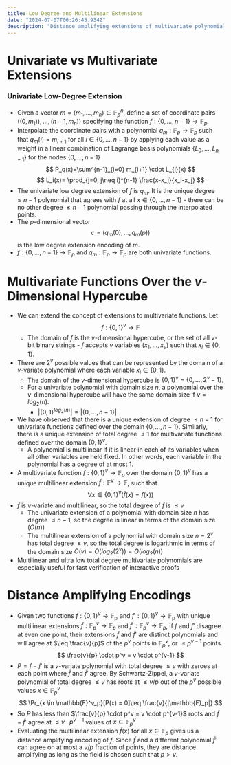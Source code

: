 ```yaml
---  
title: Low Degree and Multilinear Extensions
date: "2024-07-07T06:26:45.934Z"  
description: "Distance amplifying extensions of multivariate polynomials, comparison of v-dimensional hypercube and univariate domains"
---  
```

# Univariate vs Multivariate Extensions
### Univariate Low-Degree Extension
- Given a vector $m = (m_1,\dots,m_n) \in \mathbb{F}_p^n$, define a set of coordinate pairs $((0,m_1)),\dots,(n-1,m_n))$ specifying the function $f: \{0,\dots,n-1\} \rightarrow \mathbb{F}_p$.
- Interpolate the coordinate pairs with a polynomial $q_m: \mathbb{F}_p \rightarrow \mathbb{F}_p$ such that $q_m(i) = m_{i+1}$ for all $i \in \{0,\dots,n-1\}$ by applying each value as a weight in a linear combination of Lagrange basis polynomials $\{L_0,\dots,L_{n-1}\}$ for the nodes $\{0,\dots,n-1\}$
  $$
  P_q(x)=\sum^{n-1}_{i=0} m_{i+1} \cdot L_{i}(x)
  $$
  $$  
  L_i(x)= \prod_{j=0, j\neq i}^{n-1} \frac{x-x_j}{x_i-x_j}  
  $$
- The univariate low degree extension of $f$ is $q_m$. It is the unique degree $\leq n-1$ polynomial that agrees with $f$ at all $x \in \{0,\dots,n-1\}$ - there can be no other degree $\leq n-1$ polynomial passing through the interpolated points.
- The $p$-dimensional vector
$$
c = (q_m(0), \dots, q_m(p))
$$ 
is the low degree extension encoding of $m$.
- $f: \{0,\dots,n-1\} \rightarrow \mathbb{F}_p$ and $q_m: \mathbb{F}_p \rightarrow \mathbb{F}_p$ are both univariate functions.
# Multivariate Functions Over the $v$-Dimensional Hypercube
- We can extend the concept of extensions to multivariate functions. Let
  $$
  f: \{0,1\}^v \rightarrow \mathbb{F}
  $$
  - The domain of $f$ is the $v$-dimensional hypercube, or the set of all $v$-bit binary strings - $f$ accepts $v$ variables $(x_1,\dots,x_v)$ such that $x_i\in \{0,1\}$.
- There are $2^v$ possible values that can be represented by the domain of a $v$-variate polynomial where each variable $x_i\in\{0,1\}$.
  - The domain of the $v$-dimensional hypercube is $\{0,1\}^v = \{0,\dots,2^v-1\}$.
  - For a univariate polynomial with domain size $n$, a polynomial over the $v$-dimensional hypercube will have the same domain size if  $v = log_2(n)$.
    - $|\{0,1\}^{log_2(n)}| = |\{0,\dots,n-1\}|$
- We have observed that there is a unique extension of degree $\leq n-1$ for univariate functions defined over the domain $\{0,\dots,n-1\}$. Similarly, there is a unique extension of total degree $\leq 1$ for multivariate functions defined over the domain  $\{0,1\}^v$.
  - A polynomial is multilinear if it is linear in each of its variables when all other variables are held fixed. In other words, each variable in the polynomial has a degree of at most 1.
- A multivariate function $f: \{0,1\}^v \rightarrow \mathbb{F}_p$ over the domain $\{0,1\}^v$ has a unique multilinear extension $\tilde{f}: \mathbb{F}^v \rightarrow \mathbb{F}$, such that
  $$
  \forall x\in\{0,1\}^v (\tilde{f}(x) = f(x))
  $$
- $\tilde{f}$ is $v$-variate and multilinear, so the total degree of $\tilde{f}$ is $\leq v$
  - The univariate extension of a polynomial with domain size $n$ has degree $\leq n-1$, so the degree is linear in terms of the domain size $(O(n))$
  - The multilinear extension of a polynomial with domain size $n = 2^v$ has total degree $\leq v$, so the total degree is logarithmic in terms of the domain size $O(v) = O(log_2(2^v)) = O(log_2(n))$
- Multilinear and ultra low total degree multivariate polynomials are especially useful for fast verification of interactive proofs
# Distance Amplifying Encodings
- Given two functions $f: \{0,1\}^v \rightarrow \mathbb{F_p}$ and $f': \{0,1\}^v \rightarrow \mathbb{F_p}$ with unique multilinear extensions $\tilde{f}: \mathbb{F}_p^v \rightarrow \mathbb{F}_p$ and $\tilde{f}': \mathbb{F}_p^v \rightarrow \mathbb{F}_p$, if $f$ and $f'$ disagree at even one point, their extensions $\tilde{f}$ and $\tilde{f}'$ are distinct polynomials and will agree at $\leq \frac{v}{p}$ of the $p^v$ points in $\mathbb{F}_p^v$, or $\leq p^{v-1}$ points.
  $$
  \frac{v}{p} \cdot p^v = v \cdot p^{v-1}
  $$
- $P = \tilde{f} - \tilde{f}'$ is a $v$-variate polynomial with total degree $\leq v$ with zeroes at each point where $\tilde{f}$ and  $\tilde{f}'$ agree. By Schwartz-Zippel, a $v$-variate polynomial of total degree $\leq v$ has roots at $\leq v/p$ out of the $p^v$ possible values $x \in \mathbb{F}^v_p$
  $$  
  \Pr_{x \in \mathbb{F}^v_p}[P(x) = 0]\leq \frac{v}{|\mathbb{F}_p|}  
  $$
- So $P$ has less than $\frac{v}{p} \cdot p^v = v \cdot p^{v-1}$ roots and $\tilde{f} - \tilde{f}'$ agree at $\leq v \cdot p^{v-1}$ values of  $x \in \mathbb{F}^v_p$
- Evaluating the multilinear extension $\tilde{f}(x)$ for all $x\in \mathbb{F}_p$ gives us a distance amplifying encoding of $f$. Since $\tilde{f}$ and a different polynomial $\tilde{f}'$ can agree on at most a $v/p$ fraction of points, they are distance amplifying as long as the field is chosen such that $p>v$.